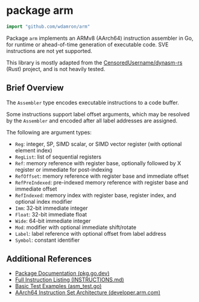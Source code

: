 # package arm

```go
import "github.com/wdamron/arm"
```

Package `arm` implements an ARMv8 (AArch64) instruction assembler in Go, for runtime or ahead-of-time generation of executable code. SVE instructions are not yet supported.

This library is mostly adapted from the [CensoredUsername/dynasm-rs](https://github.com/CensoredUsername/dynasm-rs) (Rust) project, and is not heavily tested.

## Brief Overview

The `Assembler` type encodes executable instructions to a code buffer.

Some instructions support label offset arguments, which may be resolved by the `Assembler`
and encoded after all label addresses are assigned.

The following are argument types:
- `Reg`: integer, SP, SIMD scalar, or SIMD vector register (with optional element index)
- `RegList`: list of sequential registers
- `Ref`: memory reference with register base, optionally followed by X register or immediate for post-indexing
- `RefOffset`: memory reference with register base and immediate offset
- `RefPreIndexed`: pre-indexed memory reference with register base and immediate offset
- `RefIndexed`: memory index with register base, register index, and optional index modifier
- `Imm`: 32-bit immediate integer
- `Float`: 32-bit immediate float
- `Wide`: 64-bit immediate integer
- `Mod`: modifier with optional immediate shift/rotate
- `Label`: label reference with optional offset from label address
- `Symbol`: constant identifier

## Additional References

- [Package Documentation (pkg.go.dev)](https://pkg.go.dev/github.com/wdamron/arm)
- [Full Instruction Listing (INSTRUCTIONS.md)](./INSTRUCTIONS.md)
- [Basic Test Examples (asm_test.go)](./asm_test.go)
- [AArch64 Instruction Set Architecture (developer.arm.com)](https://developer.arm.com/documentation/102374/latest/)
